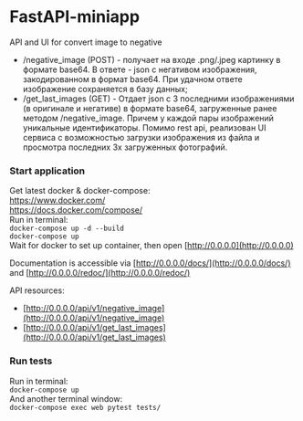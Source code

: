 # FastAPI-miniapp
API and UI for convert image to negative

- /negative_image (POST) - получает на входе .png/.jpeg картинку в формате base64. В ответе - json с негативом изображения, закодированном в формат base64. При удачном ответе изображение сохраняется в базу данных;
- /get_last_images (GET) - Отдает json с 3 последними изображениями (в оригинале и негативе) в формате base64, загруженные ранее методом /negative_image. Причем у каждой пары изображений уникальные идентификаторы.
Помимо rest api, реализован UI сервиса с возможностью загрузки изображения из файла и просмотра последних 3х загруженных фотографий.


### Start application
Get latest docker & docker-compose:  
https://www.docker.com/  
https://docs.docker.com/compose/  
Run in terminal:  
`docker-compose up -d --build`  
`docker-compose up`  
Wait for docker to set up container, then open [http://0.0.0.0](http://0.0.0.0)

Documentation is accessible via [http://0.0.0.0/docs/](http://0.0.0.0/docs/)
and [http://0.0.0.0/redoc/](http://0.0.0.0/redoc/)

API resources:  
- [http://0.0.0.0/api/v1/negative_image](http://0.0.0.0/api/v1/negative_image)
- [http://0.0.0.0/api/v1/get_last_images](http://0.0.0.0/api/v1/get_last_images)

### Run tests
Run in terminal:  
`docker-compose up`  
And another terminal window:  
`docker-compose exec web pytest tests/`